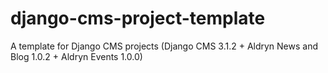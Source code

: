 # django-cms-project-template
A template for Django CMS projects (Django CMS 3.1.2 + Aldryn News and Blog 1.0.2 + Aldryn Events 1.0.0) 
